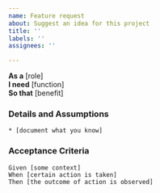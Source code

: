```yaml
---
name: Feature request
about: Suggest an idea for this project
title: ''
labels: ''
assignees: ''

---
```


**As a** [role]  
**I need** [function]  
**So that** [benefit]  
      
### Details and Assumptions
    * [document what you know]      

### Acceptance Criteria     
```gherkin 
Given [some context]
When [certain action is taken]
Then [the outcome of action is observed]
